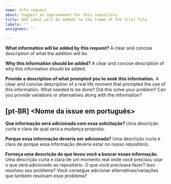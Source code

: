 ```yaml
---
name: Info request
about: Suggest an improvement for this repository
title: Add [what will be added] to the [name of the file] file
labels: ''
assignees: ''

---
```


**What information will be added by this request?**
A clear and concise description of what the addition will be.

**Why this information should be added?**
A clear and concise description of why this information should be added.

**Provide a description of what prompted you to seek this information.**
A clear and concise description of a real life moment that prompted the use of this information. What needed to be done? Did this solve your problem? Can you provide variations or alternatives along with the information?

## [pt-BR] <Nome da issue em português>

**Que informação será adicionada com essa solicitação?**
Uma descrição curta e clara de qual será a mudança proposta.

**Porque essa informação deveria ser adicionada?**
Uma descrição curta e clara de porque essa informação deveria estar no nosso repositório.

**Forneça uma descrição do que levou você a buscar essas informação.**
Uma descrição curta e clara de um momento real onde você precisou usar o que será adicionado ao repositório. O que você precisava fazer? Isso resolveu seu problema? Você consegue adicionar alternativas/variações que também resolvam esse problema?
